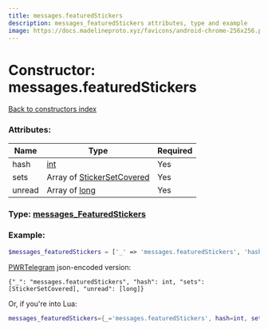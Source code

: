 ```yaml
---
title: messages.featuredStickers
description: messages_featuredStickers attributes, type and example
image: https://docs.madelineproto.xyz/favicons/android-chrome-256x256.png
---
```

# Constructor: messages.featuredStickers  
[Back to constructors index](index.md)



### Attributes:

| Name     |    Type       | Required |
|----------|---------------|----------|
|hash|[int](../types/int.md) | Yes|
|sets|Array of [StickerSetCovered](../types/StickerSetCovered.md) | Yes|
|unread|Array of [long](../types/long.md) | Yes|



### Type: [messages\_FeaturedStickers](../types/messages_FeaturedStickers.md)


### Example:

```php
$messages_featuredStickers = ['_' => 'messages.featuredStickers', 'hash' => int, 'sets' => [StickerSetCovered, StickerSetCovered], 'unread' => [long, long]];
```  

[PWRTelegram](https://pwrtelegram.xyz) json-encoded version:

```
{"_": "messages.featuredStickers", "hash": int, "sets": [StickerSetCovered], "unread": [long]}
```


Or, if you're into Lua:

```lua
messages_featuredStickers={_='messages.featuredStickers', hash=int, sets={StickerSetCovered}, unread={long}}

```


